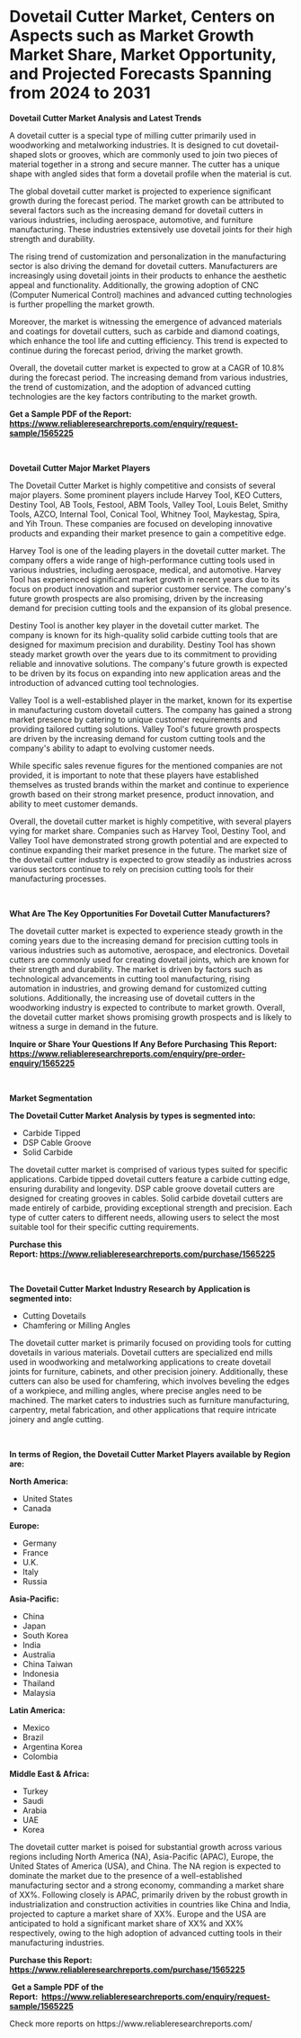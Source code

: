<p><h1>Dovetail Cutter Market, Centers on Aspects such as Market Growth Market Share, Market Opportunity, and Projected Forecasts Spanning from 2024 to 2031</h1></p><p><strong>Dovetail Cutter Market Analysis and Latest Trends</strong></p>
<p><p>A dovetail cutter is a special type of milling cutter primarily used in woodworking and metalworking industries. It is designed to cut dovetail-shaped slots or grooves, which are commonly used to join two pieces of material together in a strong and secure manner. The cutter has a unique shape with angled sides that form a dovetail profile when the material is cut.</p><p>The global dovetail cutter market is projected to experience significant growth during the forecast period. The market growth can be attributed to several factors such as the increasing demand for dovetail cutters in various industries, including aerospace, automotive, and furniture manufacturing. These industries extensively use dovetail joints for their high strength and durability.</p><p>The rising trend of customization and personalization in the manufacturing sector is also driving the demand for dovetail cutters. Manufacturers are increasingly using dovetail joints in their products to enhance the aesthetic appeal and functionality. Additionally, the growing adoption of CNC (Computer Numerical Control) machines and advanced cutting technologies is further propelling the market growth.</p><p>Moreover, the market is witnessing the emergence of advanced materials and coatings for dovetail cutters, such as carbide and diamond coatings, which enhance the tool life and cutting efficiency. This trend is expected to continue during the forecast period, driving the market growth.</p><p>Overall, the dovetail cutter market is expected to grow at a CAGR of 10.8% during the forecast period. The increasing demand from various industries, the trend of customization, and the adoption of advanced cutting technologies are the key factors contributing to the market growth.</p></p>
<p><strong>Get a Sample PDF of the Report:&nbsp; <a href="https://www.reliableresearchreports.com/enquiry/request-sample/1565225">https://www.reliableresearchreports.com/enquiry/request-sample/1565225</a></strong></p>
<p>&nbsp;</p>
<p><strong>Dovetail Cutter Major Market Players</strong></p>
<p><p>The Dovetail Cutter Market is highly competitive and consists of several major players. Some prominent players include Harvey Tool, KEO Cutters, Destiny Tool, AB Tools, Festool, ABM Tools, Valley Tool, Louis Belet, Smithy Tools, AZCO, Internal Tool, Conical Tool, Whitney Tool, Maykestag, Spira, and Yih Troun. These companies are focused on developing innovative products and expanding their market presence to gain a competitive edge.</p><p>Harvey Tool is one of the leading players in the dovetail cutter market. The company offers a wide range of high-performance cutting tools used in various industries, including aerospace, medical, and automotive. Harvey Tool has experienced significant market growth in recent years due to its focus on product innovation and superior customer service. The company's future growth prospects are also promising, driven by the increasing demand for precision cutting tools and the expansion of its global presence.</p><p>Destiny Tool is another key player in the dovetail cutter market. The company is known for its high-quality solid carbide cutting tools that are designed for maximum precision and durability. Destiny Tool has shown steady market growth over the years due to its commitment to providing reliable and innovative solutions. The company's future growth is expected to be driven by its focus on expanding into new application areas and the introduction of advanced cutting tool technologies.</p><p>Valley Tool is a well-established player in the market, known for its expertise in manufacturing custom dovetail cutters. The company has gained a strong market presence by catering to unique customer requirements and providing tailored cutting solutions. Valley Tool's future growth prospects are driven by the increasing demand for custom cutting tools and the company's ability to adapt to evolving customer needs.</p><p>While specific sales revenue figures for the mentioned companies are not provided, it is important to note that these players have established themselves as trusted brands within the market and continue to experience growth based on their strong market presence, product innovation, and ability to meet customer demands.</p><p>Overall, the dovetail cutter market is highly competitive, with several players vying for market share. Companies such as Harvey Tool, Destiny Tool, and Valley Tool have demonstrated strong growth potential and are expected to continue expanding their market presence in the future. The market size of the dovetail cutter industry is expected to grow steadily as industries across various sectors continue to rely on precision cutting tools for their manufacturing processes.</p></p>
<p>&nbsp;</p>
<p><strong>What Are The Key Opportunities For Dovetail Cutter Manufacturers?</strong></p>
<p><p>The dovetail cutter market is expected to experience steady growth in the coming years due to the increasing demand for precision cutting tools in various industries such as automotive, aerospace, and electronics. Dovetail cutters are commonly used for creating dovetail joints, which are known for their strength and durability. The market is driven by factors such as technological advancements in cutting tool manufacturing, rising automation in industries, and growing demand for customized cutting solutions. Additionally, the increasing use of dovetail cutters in the woodworking industry is expected to contribute to market growth. Overall, the dovetail cutter market shows promising growth prospects and is likely to witness a surge in demand in the future.</p></p>
<p><strong>Inquire or Share Your Questions If Any Before Purchasing This Report: <a href="https://www.reliableresearchreports.com/enquiry/pre-order-enquiry/1565225">https://www.reliableresearchreports.com/enquiry/pre-order-enquiry/1565225</a></strong></p>
<p>&nbsp;</p>
<p><strong>Market Segmentation</strong></p>
<p><strong>The Dovetail Cutter Market Analysis by types is segmented into:</strong></p>
<p><ul><li>Carbide Tipped</li><li>DSP Cable Groove</li><li>Solid Carbide</li></ul></p>
<p><p>The dovetail cutter market is comprised of various types suited for specific applications. Carbide tipped dovetail cutters feature a carbide cutting edge, ensuring durability and longevity. DSP cable groove dovetail cutters are designed for creating grooves in cables. Solid carbide dovetail cutters are made entirely of carbide, providing exceptional strength and precision. Each type of cutter caters to different needs, allowing users to select the most suitable tool for their specific cutting requirements.</p></p>
<p><strong>Purchase this Report:&nbsp;<a href="https://www.reliableresearchreports.com/purchase/1565225">https://www.reliableresearchreports.com/purchase/1565225</a></strong></p>
<p>&nbsp;</p>
<p><strong>The Dovetail Cutter Market Industry Research by Application is segmented into:</strong></p>
<p><ul><li>Cutting Dovetails</li><li>Chamfering or Milling Angles</li></ul></p>
<p><p>The dovetail cutter market is primarily focused on providing tools for cutting dovetails in various materials. Dovetail cutters are specialized end mills used in woodworking and metalworking applications to create dovetail joints for furniture, cabinets, and other precision joinery. Additionally, these cutters can also be used for chamfering, which involves beveling the edges of a workpiece, and milling angles, where precise angles need to be machined. The market caters to industries such as furniture manufacturing, carpentry, metal fabrication, and other applications that require intricate joinery and angle cutting.</p></p>
<p>&nbsp;</p>
<p><strong>In terms of Region, the Dovetail Cutter Market Players available by Region are:</strong></p>
<p>
    <p> <strong> North America: </strong>
        <ul>
            <li>United States</li>
            <li>Canada</li>
        </ul>
        </p> 
    <p> <strong> Europe: </strong>
        <ul>
            <li>Germany</li>
            <li>France</li>
            <li>U.K.</li>
            <li>Italy</li>
            <li>Russia</li>
        </ul>
        </p> 
    <p> <strong> Asia-Pacific: </strong>
        <ul>
            <li>China</li>
            <li>Japan</li>
            <li>South Korea</li>
            <li>India</li>
            <li>Australia</li>
            <li>China Taiwan</li>
            <li>Indonesia</li>
            <li>Thailand</li>
            <li>Malaysia</li>
        </ul>
        </p> 
    <p> <strong> Latin America: </strong>
        <ul>
            <li>Mexico</li>
            <li>Brazil</li>
            <li>Argentina Korea</li>
            <li>Colombia</li>
        </ul>
        </p> 
    <p> <strong> Middle East & Africa: </strong>
        <ul>
            <li>Turkey</li>
            <li>Saudi</li>
            <li>Arabia</li>
            <li>UAE</li>
            <li>Korea</li>
        </ul>
    </p>
    </p>
<p><p>The dovetail cutter market is poised for substantial growth across various regions including North America (NA), Asia-Pacific (APAC), Europe, the United States of America (USA), and China. The NA region is expected to dominate the market due to the presence of a well-established manufacturing sector and a strong economy, commanding a market share of XX%. Following closely is APAC, primarily driven by the robust growth in industrialization and construction activities in countries like China and India, projected to capture a market share of XX%. Europe and the USA are anticipated to hold a significant market share of XX% and XX% respectively, owing to the high adoption of advanced cutting tools in their manufacturing industries.</p></p>
<p><strong>Purchase this Report: <a href="https://www.reliableresearchreports.com/purchase/1565225">https://www.reliableresearchreports.com/purchase/1565225</a></strong></p>
<p>&nbsp;<strong>Get a Sample PDF of the Report:&nbsp;&nbsp;<a href="https://www.reliableresearchreports.com/enquiry/request-sample/1565225">https://www.reliableresearchreports.com/enquiry/request-sample/1565225</a></strong></p>
<p><strong></strong></p>
<p>Check more reports on https://www.reliableresearchreports.com/</p>